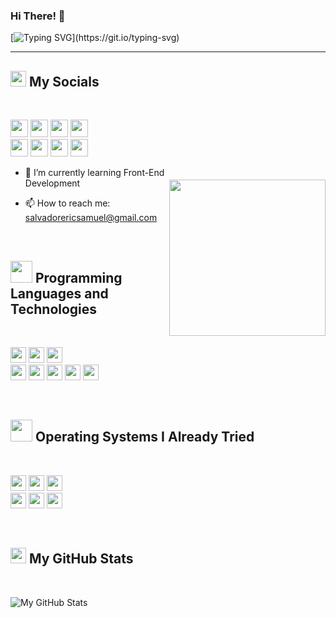 ### Hi There! 👋
<!--![](https://komarev.com/ghpvc/?username=ericsslvdr&label=PROFILE+VIEWS)-->

[![Typing SVG](https://readme-typing-svg.herokuapp.com?font=fira+code&size=30&color=18BAF7&center=true&vCenter=true&width=900&lines=("ehllo,+wolrd🌎!");<ericsslvdr>)](https://git.io/typing-svg)
<hr>

<!-- <img href="#" src="namecard.jpg"> -->

<h2><img src="https://media.giphy.com/media/2Wg89Ea84IMmkxMngo/giphy.gif" height="25"> My Socials</h2><br>

<p>
  <!-- Facebook -->
  <a href="https://www.facebook.com/ericsslvdr/" target="_blank"><img height="28" src = "https://img.shields.io/badge/Facebook-1877F2?style=for-the-badge&logo=facebook&logoColor=white"></a>
  <!-- Messenger -->
  <a href="m.me/ericsslvdr" target="_blank"><img height="28" src = "https://img.shields.io/badge/Messenger-00B2FF?style=for-the-badge&logo=messenger&logoColor=white"></a>
  <!-- LinkedIn -->
  <a href="https://www.linkedin.com/in/ericssalvador/" target="_blank"> <img height="28" src = "https://img.shields.io/badge/-LinkedIn-0e76a8?style=for-the-badge&logo=Linkedin&logoColor=white"></a>
  <!-- Twitter -->
  <a href="https://twitter.com/ericsslvdr" target="_blank"><img height="28" src = "https://img.shields.io/badge/-Twitter-00acee?style=for-the-badge&logo=Twitter&logoColor=white"></a><br>
  <!-- Reddit -->
  <a href="https://www.reddit.com/user/ericsslvdr" target="_blank"><img height="28" src = "https://img.shields.io/badge/Reddit-FF4500?style=for-the-badge&logo=reddit&logoColor=white"></a>
  <!-- Instagram -->
  <a href="https://www.instagram.com/ericsslvdr/" target="_blank"><img height="28" src = "https://img.shields.io/badge/-Instagram-e95950?style=for-the-badge&logo=Instagram&logoColor=white"></a>
  <!-- Discord -->
  <a href="https://discordapp.com/users/421923934582210562" target="_blank"><img height="28" src = "https://img.shields.io/badge/Discord-5865F2?style=for-the-badge&logo=discord&logoColor=white"></a>
  <!-- StackOverflow -->
<a href="https://stackoverflow.com/users/18137338/eric-samuel-salvador" target="_blank"><img height="28" src = "https://img.shields.io/badge/Stack_Overflow-FE7A16?style=for-the-badge&logo=stack-overflow&logoColor=white"></a>
</p>

<img align ="right" src ="https://media3.giphy.com/media/amUVFzg1wNZKg/giphy.gif?cid=ecf05e47lo25jp1yrt9n74d5whu3goaytehsnsrzzte4uwtb&rid=giphy.gif&ct=g" width="250" height="250" style="margin-top: 20px">

- 🌱 I’m currently learning Front-End Development
<!-- - 🤔 I’m looking for help with ... -->
- 📫 How to reach me: salvadorericsamuel@gmail.com
<br>


<!-- Technologies -->
<h2><img src="https://media2.giphy.com/media/L1KpkdbH8aEkXow8eV/giphy.gif?cid=790b76114437b5bdbbfa0412aa5682d45193da582582478b&rid=giphy.gif&ct=s" height="35"> Programming Languages and Technologies</h2><br>                                                                                                                      
<p>
  <!-- HTML -->
<img src="https://img.shields.io/badge/HTML5-E34F26?style=for-the-badge&logo=html5&logoColor=white" height="25"> 
  <!-- CSS -->
<img src="https://img.shields.io/badge/CSS3-1572B6?style=for-the-badge&logo=css3&logoColor=white" height="25"> 
  <!-- JavaScript -->
<img src="https://img.shields.io/badge/JavaScript-323330?style=for-the-badge&logo=javascript&logoColor=F7DF1E" height="25"> <br>
  <!-- Java -->
<img src="https://img.shields.io/badge/Java-ED8B00?style=for-the-badge&logo=java&logoColor=white" height="25"> 
  <!-- MySQL -->
<img src="https://img.shields.io/badge/MySQL-005C84?style=for-the-badge&logo=mysql&logoColor=white" height="25"> 
  <!-- Linux -->
<img src="	https://img.shields.io/badge/Linux-FCC624?style=for-the-badge&logo=linux&logoColor=black" height="25"> 
  <!-- Git -->
<img src="https://img.shields.io/badge/GIT-E44C30?style=for-the-badge&logo=git&logoColor=white" height="25"> 
  <!-- GitHub -->
<img src="https://img.shields.io/badge/GitHub-100000?style=for-the-badge&logo=github&logoColor=white" height="25"> 
</p><br>

<!-- OS-->
<h2><img src="https://media1.giphy.com/media/lRLzrbhmh5pFf4jOga/giphy.gif?cid=790b761114dd461de68b0ca382fc1a27d6442a786c5e2c3a&rid=giphy.gif&ct=s" height="35"> Operating Systems I Already Tried</h2><br>                                                                                                                   
<p>
  <!-- Windows -->
<img src="https://img.shields.io/badge/Windows-0078D6?style=for-the-badge&logo=windows&logoColor=white" height="25"> 
  <!-- Debian -->
<img src="https://img.shields.io/badge/Debian-A81D33?style=for-the-badge&logo=debian&logoColor=white" height="25"> 
  <!-- Ubuntu -->
<img src="https://img.shields.io/badge/Ubuntu-E95420?style=for-the-badge&logo=ubuntu&logoColor=white" height="25"> <br>
  <!-- Linux Mint -->
<img src="https://img.shields.io/badge/Linux_Mint-87CF3E?style=for-the-badge&logo=linux-mint&logoColor=white" height="25"> 
  <!-- Fedora -->
<img src="https://img.shields.io/badge/Fedora-294172?style=for-the-badge&logo=fedora&logoColor=white" height="25"> 
  <!-- Arch Linux -->
<img src="https://img.shields.io/badge/Arch_Linux-1793D1?style=for-the-badge&logo=arch-linux&logoColor=white" height="25"> 
</p><br>


<h2><img src="https://media.giphy.com/media/cj87CxfRtrUifF3Ryk/giphy.gif" height="25"> My GitHub Stats</h2><br>

![My GitHub Stats](https://github-readme-stats.vercel.app/api?username=ericsslvdr&theme=github_dark&show_icons=true&include_all_commits=true&count_private=true&border_color=0a65f7&border_radius=6px)


<!--
**ericsslvdr/ericsslvdr** is a ✨ _special_ ✨ repository because its `README.md` (this file) appears on your GitHub profile.

Here are some ideas to get you started:

- 🔭 I’m currently working on ...
- 🌱 I’m currently learning ...
- 👯 I’m looking to collaborate on ...
- 🤔 I’m looking for help with ...
- 💬 Ask me about ...
- 📫 How to reach me: ...
- 😄 Pronouns: ...
- ⚡ Fun fact: ...
-->
